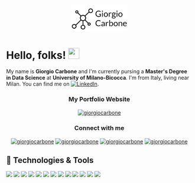 <p align="center">
  <img src="https://github.com/giocoal/giocoal/blob/main/readme_header.jpg" width="150">
</p>

# Hello, folks! <img src="https://raw.githubusercontent.com/MartinHeinz/MartinHeinz/master/wave.gif" width="30px" height="30px" /> 

My name is **Giorgio Carbone** and I'm currently pursing a **Master's Degree in Data Science** at **University of Milano-Bicocca**. I'm from Italy, living near Milan. You can find me on [![LinkedIn][3.2]][3].


<h3 align="center">My Portfolio Website</h3>
<div align="center">
<a href="https://giocoal.github.io/minimal-portfolio/" target="blank"><img align="center" src="https://4vector.com/i/free-vector-internet-icon_101765_Internet_Icon.png" alt="giorgiocarbone" height="40" width="40" /></a>
</div>

<!-- https://rahuldkjain.github.io/gh-profile-readme-generator/ -->
<h3 align="center">Connect with me</h3>
<div align="center">
<a href="https://github.com/giocoal" target="blank"><img align="center" src="https://raw.githubusercontent.com/rahuldkjain/github-profile-readme-generator/master/src/images/icons/Social/github.svg" alt="giorgiocarbone" height="30" width="40" /></a>
<a href="https://www.linkedin.com/in/giorgio-carbone-63154219b/" target="blank"><img align="center" src="https://raw.githubusercontent.com/rahuldkjain/github-profile-readme-generator/master/src/images/icons/Social/linked-in-alt.svg" alt="giorgiocarbone" height="30" width="40" /></a>
<a href="https://www.kaggle.com/giorgiocarbone" target="blank"><img align="center" src="https://raw.githubusercontent.com/rahuldkjain/github-profile-readme-generator/master/src/images/icons/Social/kaggle.svg" alt="giorgiocarbone" height="30" width="40" /></a>
<a href="https://public.tableau.com/app/profile/giorgio.carbone3907" target="blank"><img align="center" src="https://simpleicons.org/icons/tableau.svg" alt="giorgiocarbone" height="30" width="40" /></a>
</div>
</div>

## 🔧 Technologies & Tools
![](https://img.shields.io/badge/OS-Windows-informational?style=flat&logo=windows&logoColor=white&color=2bbc8a)
![](https://img.shields.io/badge/Editor-VS_Code-informational?style=flat&logo=visual-studio-code&logoColor=white&color=2bbc8a)
![](https://img.shields.io/badge/Code-Python-informational?style=flat&logo=python&logoColor=white&color=2bbc8a)
![](https://img.shields.io/badge/Code-JavaScript-informational?style=flat&logo=javascript&logoColor=white&color=2bbc8a)
![](https://img.shields.io/badge/Code-Golang-informational?style=flat&logo=go&logoColor=white&color=2bbc8a)
![](https://img.shields.io/badge/Code-Make-informational?style=flat&logo=cmake&logoColor=white&color=2bbc8a)
![](https://img.shields.io/badge/Code-Vue-informational?style=flat&logo=vue.js&logoColor=white&color=2bbc8a)
![](https://img.shields.io/badge/Shell-Bash-informational?style=flat&logo=gnu-bash&logoColor=white&color=2bbc8a)
![](https://img.shields.io/badge/Tools-PostgreSQL-informational?style=flat&logo=postgresql&logoColor=white&color=2bbc8a)
![](https://img.shields.io/badge/Tools-Docker-informational?style=flat&logo=docker&logoColor=white&color=2bbc8a)
![](https://img.shields.io/badge/Tools-Kubernetes-informational?style=flat&logo=kubernetes&logoColor=white&color=2bbc8a)
![](https://img.shields.io/badge/Tools-Red_Hat_OpenShift-informational?style=flat&logo=red-hat-open-shift&logoColor=white&color=2bbc8a)
![](https://img.shields.io/badge/Cloud-Digital_Ocean-informational?style=flat&logo=digitalocean&logoColor=white&color=2bbc8a)
  
<!-- links to social media icons -->

<!-- icons with padding -->

[1.1]: http://i.imgur.com/tXSoThF.png (portfolio icon with padding)
[2.1]: http://i.imgur.com/0o48UoR.png (github icon with padding)

<!-- icons without padding -->

[1.2]: http://i.imgur.com/wWzX9uB.png (twitter icon without padding)
[2.2]: http://i.imgur.com/9I6NRUm.png (github icon without padding)
[3.2]: https://raw.githubusercontent.com/MartinHeinz/MartinHeinz/master/linkedin-3-16.png (LinkedIn icon without padding)


<!-- links to your social media accounts -->

[1]: https://twitter.com/Martin_Heinz_
[2]: https://github.com/MartinHeinz
[3]: https://www.linkedin.com/in/heinz-martin/


<!-- Resources -->
<!-- Icons: https://simpleicons.org/ -->
<!-- GitHub Stats: https://github.com/anuraghazra/github-readme-stats -->
<!-- Emojis: https://emojipedia.org/emoji/ -->
<!-- HTML Emojis: https://www.fileformat.info/index.htm -->
<!-- Shields: https://shields.io/ -->
<!-- Awesome GitHub Profile README: https://github.com/abhisheknaiidu/awesome-github-profile-readme -->
